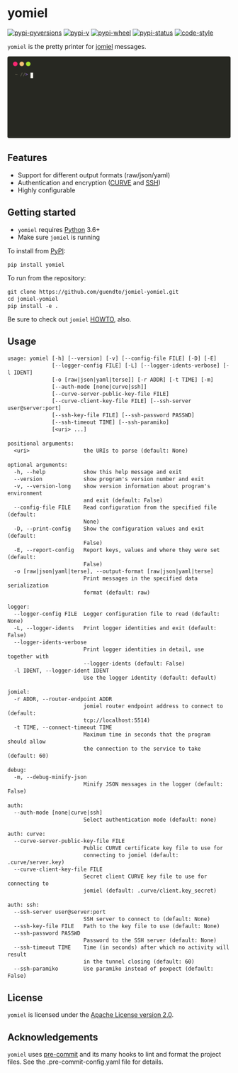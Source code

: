 # yomiel

[![pypi-pyversions](https://img.shields.io/pypi/pyversions/yomiel?color=%230a66dc)][pypi]
[![pypi-v](https://img.shields.io/pypi/v/yomiel?color=%230a66dc)][pypi]
[![pypi-wheel](https://img.shields.io/pypi/wheel/yomiel?color=%230a66dc)][pypi]
[![pypi-status](https://img.shields.io/pypi/status/yomiel?color=%230a66dc)][pypi]
[![code-style](https://img.shields.io/badge/code%20style-black-000000.svg)][black]

[pypi]: https://pypi.org/project/yomiel
[black]: https://pypi.org/project/black

`yomiel` is the pretty printer for [jomiel] messages.

![Example (yomiel)](./docs/demo.svg)

## Features

- Support for different output formats (raw/json/yaml)
- Authentication and encryption ([CURVE] and [SSH])
- Highly configurable

## Getting started

- `yomiel` requires [Python] 3.6+
- Make sure `jomiel` is running

To install from [PyPI]:

```shell
pip install yomiel
```

To run from the repository:

```shell
git clone https://github.com/guendto/jomiel-yomiel.git
cd jomiel-yomiel
pip install -e .
```

Be sure to check out `jomiel` [HOWTO], also.

## Usage

```text
usage: yomiel [-h] [--version] [-v] [--config-file FILE] [-D] [-E]
              [--logger-config FILE] [-L] [--logger-idents-verbose] [-l IDENT]
              [-o [raw|json|yaml|terse]] [-r ADDR] [-t TIME] [-m]
              [--auth-mode [none|curve|ssh]]
              [--curve-server-public-key-file FILE]
              [--curve-client-key-file FILE] [--ssh-server user@server:port]
              [--ssh-key-file FILE] [--ssh-password PASSWD]
              [--ssh-timeout TIME] [--ssh-paramiko]
              [<uri> ...]

positional arguments:
  <uri>                 the URIs to parse (default: None)

optional arguments:
  -h, --help            show this help message and exit
  --version             show program's version number and exit
  -v, --version-long    show version information about program's environment
                        and exit (default: False)
  --config-file FILE    Read configuration from the specified file (default:
                        None)
  -D, --print-config    Show the configuration values and exit (default:
                        False)
  -E, --report-config   Report keys, values and where they were set (default:
                        False)
  -o [raw|json|yaml|terse], --output-format [raw|json|yaml|terse]
                        Print messages in the specified data serialization
                        format (default: raw)

logger:
  --logger-config FILE  Logger configuration file to read (default: None)
  -L, --logger-idents   Print logger identities and exit (default: False)
  --logger-idents-verbose
                        Print logger identities in detail, use together with
                        --logger-idents (default: False)
  -l IDENT, --logger-ident IDENT
                        Use the logger identity (default: default)

jomiel:
  -r ADDR, --router-endpoint ADDR
                        jomiel router endpoint address to connect to (default:
                        tcp://localhost:5514)
  -t TIME, --connect-timeout TIME
                        Maximum time in seconds that the program should allow
                        the connection to the service to take (default: 60)

debug:
  -m, --debug-minify-json
                        Minify JSON messages in the logger (default: False)

auth:
  --auth-mode [none|curve|ssh]
                        Select authentication mode (default: none)

auth: curve:
  --curve-server-public-key-file FILE
                        Public CURVE certificate key file to use for
                        connecting to jomiel (default: .curve/server.key)
  --curve-client-key-file FILE
                        Secret client CURVE key file to use for connecting to
                        jomiel (default: .curve/client.key_secret)

auth: ssh:
  --ssh-server user@server:port
                        SSH server to connect to (default: None)
  --ssh-key-file FILE   Path to the key file to use (default: None)
  --ssh-password PASSWD
                        Password to the SSH server (default: None)
  --ssh-timeout TIME    Time (in seconds) after which no activity will result
                        in the tunnel closing (default: 60)
  --ssh-paramiko        Use paramiko instead of pexpect (default: False)
```

## License

`yomiel` is licensed under the [Apache License version 2.0][aplv2].

## Acknowledgements

`yomiel` uses [pre-commit] and its many hooks to lint and format the
project files. See the .pre-commit-config.yaml file for details.

[python]: https://www.python.org/about/gettingstarted/
[howto]: https://github.com/guendto/jomiel/blob/master/docs/HOWTO.md#howto-jomiel
[jomiel]: https://github.com/guendto/jomiel/
[aplv2]: https://www.tldrlegal.com/l/apache2
[ssh]: https://en.wikipedia.org/wiki/Ssh
[pre-commit]: https://pre-commit.com/
[curve]: http://curvezmq.org/
[pypi]: https://pypi.org/
